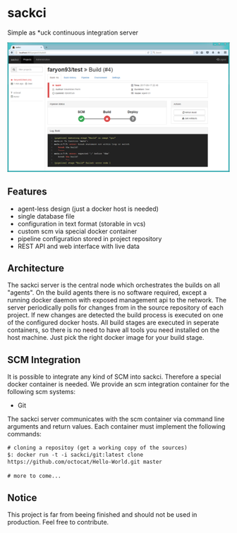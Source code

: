 # sackci
Simple as *uck continuous integration server

![Screenshot of webinterface](doc/webinterface.png)

## Features
- agent-less design (just a docker host is needed)
- single database file
- configuration in text format (storable in vcs)
- custom scm via special docker container
- pipeline configuration stored in project repository
- REST API and web interface with live data

## Architecture
The sackci server is the central node which orchestrates the builds on all "agents". On the build agents there is no software required, except a running docker daemon with exposed management api to the network.
The server periodically polls for changes from in the source repository of each project. If new changes are detected the build process is executed on one of the configured docker hosts.
All build stages are executed in seperate containers, so there is no need to have all tools you need installed on the host machine. Just pick the right docker image for your build stage.

## SCM Integration
It is possible to integrate any kind of SCM into sackci. Therefore a special docker container is needed. We provide an scm integration container for the following scm systems:

- Git

The sackci server communicates with the scm container via command line arguments and return values. Each container must implement the following commands:

```
# cloning a repositoy (get a working copy of the sources)
$: docker run -t -i sackci/git:latest clone https://github.com/octocat/Hello-World.git master

# more to come...
```

## Notice
This project is far from beeing finished and should not be used in production. Feel free to contribute.